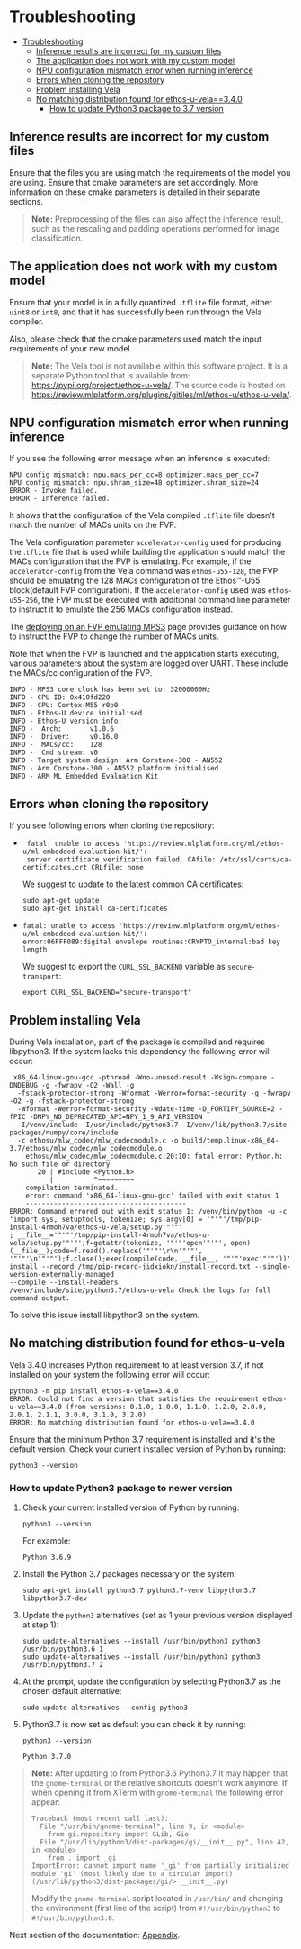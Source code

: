 # Troubleshooting

- [Troubleshooting](./troubleshooting.md#troubleshooting)
  - [Inference results are incorrect for my custom files](./troubleshooting.md#inference-results-are-incorrect-for-my-custom-files)
  - [The application does not work with my custom model](./troubleshooting.md#the-application-does-not-work-with-my-custom-model)
  - [NPU configuration mismatch error when running inference](./troubleshooting.md#npu-configuration-mismatch-error-when-running-inference)
  - [Errors when cloning the repository](./troubleshooting.md#errors-when-cloning-the-repository)
  - [Problem installing Vela](./troubleshooting.md#problem-installing-vela)
  - [No matching distribution found for ethos-u-vela==3.4.0](./troubleshooting.md#no-matching-distribution-found-for-ethos_u_vela)
    - [How to update Python3 package to 3.7 version](./troubleshooting.md#how-to-update-python3-package-to-newer-version)

## Inference results are incorrect for my custom files

Ensure that the files you are using match the requirements of the model you are using. Ensure that cmake parameters are
set accordingly. More information on these cmake parameters is detailed in their separate sections.

> **Note:** Preprocessing of the files can also affect the inference result, such as the rescaling and padding
> operations performed for image classification.

## The application does not work with my custom model

Ensure that your model is in a fully quantized `.tflite` file format, either `uint8` or `int8`, and that it has
successfully been run through the Vela compiler.

Also, please check that the cmake parameters used match the input requirements of your new model.

> **Note:** The Vela tool is not available within this software project. It is a separate Python tool that is available
> from: <https://pypi.org/project/ethos-u-vela/>. The source code is hosted on
> <https://review.mlplatform.org/plugins/gitiles/ml/ethos-u/ethos-u-vela/>.

## NPU configuration mismatch error when running inference

If you see the following error message when an inference is executed:

```commandline
NPU config mismatch: npu.macs_per_cc=8 optimizer.macs_per_cc=7
NPU config mismatch: npu.shram_size=48 optimizer.shram_size=24
ERROR - Invoke failed.
ERROR - Inference failed.
```

It shows that the configuration of the Vela compiled `.tflite` file doesn't match the number of MACs units on the FVP.

The Vela configuration parameter `accelerator-config` used for producing the .`tflite` file that is used
while building the application should match the MACs configuration that the FVP is emulating.
For example, if the `accelerator-config` from the Vela command was `ethos-u55-128`, the FVP should be emulating the
128 MACs configuration of the Ethos™-U55 block(default FVP configuration). If the `accelerator-config` used was
`ethos-u55-256`, the FVP must be executed with additional command line parameter to instruct it to emulate the
256 MACs configuration instead.

The [deploying on an FVP emulating MPS3](./deployment.md#deploying-on-an-fvp-emulating-mps3) page provides guidance
on how to instruct the FVP to change the number of MACs units.

Note that when the FVP is launched and the application starts executing, various parameters about the system are
logged over UART. These include the MACs/cc configuration of the FVP.

```log
INFO - MPS3 core clock has been set to: 32000000Hz
INFO - CPU ID: 0x410fd220
INFO - CPU: Cortex-M55 r0p0
INFO - Ethos-U device initialised
INFO - Ethos-U version info:
INFO -  Arch:       v1.0.6
INFO -  Driver:     v0.16.0
INFO -  MACs/cc:    128
INFO -  Cmd stream: v0
INFO - Target system design: Arm Corstone-300 - AN552
INFO - Arm Corstone-300 - AN552 platform initialised
INFO - ARM ML Embedded Evaluation Kit
```

## Errors when cloning the repository

If you see following errors when cloning the repository:

- ```log
   fatal: unable to access 'https://review.mlplatform.org/ml/ethos-u/ml-embedded-evaluation-kit/':
   server certificate verification failed. CAfile: /etc/ssl/certs/ca-certificates.crt CRLfile: none
  ```

  We suggest to update to the latest common CA certificates:

  ```commandline
  sudo apt-get update
  sudo apt-get install ca-certificates
  ```

- ```log
  fatal: unable to access 'https://review.mlplatform.org/ml/ethos-u/ml-embedded-evaluation-kit/':
  error:06FFF089:digital envelope routines:CRYPTO_internal:bad key length
  ```

  We suggest to export the `CURL_SSL_BACKEND` variable as `secure-transport`:

  ```commandline
  export CURL_SSL_BACKEND="secure-transport"
  ```

## Problem installing Vela

During Vela installation, part of the package is compiled and requires libpython3.
If the system lacks this dependency the following error will occur:

```log
 x86_64-linux-gnu-gcc -pthread -Wno-unused-result -Wsign-compare -DNDEBUG -g -fwrapv -O2 -Wall -g
  -fstack-protector-strong -Wformat -Werror=format-security -g -fwrapv -O2 -g -fstack-protector-strong
  -Wformat -Werror=format-security -Wdate-time -D_FORTIFY_SOURCE=2 -fPIC -DNPY_NO_DEPRECATED_API=NPY_1_9_API_VERSION
  -I/venv/include -I/usr/include/python3.7 -I/venv/lib/python3.7/site-packages/numpy/core/include
  -c ethosu/mlw_codec/mlw_codecmodule.c -o build/temp.linux-x86_64-3.7/ethosu/mlw_codec/mlw_codecmodule.o
    ethosu/mlw_codec/mlw_codecmodule.c:20:10: fatal error: Python.h: No such file or directory
       20 | #include <Python.h>
          |          ^~~~~~~~~~
    compilation terminated.
    error: command 'x86_64-linux-gnu-gcc' failed with exit status 1
    ----------------------------------------
ERROR: Command errored out with exit status 1: /venv/bin/python -u -c
'import sys, setuptools, tokenize; sys.argv[0] = '"'"'/tmp/pip-install-4rmoh7va/ethos-u-vela/setup.py'"'"'
; __file__='"'"'/tmp/pip-install-4rmoh7va/ethos-u-vela/setup.py'"'"';f=getattr(tokenize, '"'"'open'"'"', open)
(__file__);code=f.read().replace('"'"'\r\n'"'"', '"'"'\n'"'"');f.close();exec(compile(code, __file__, '"'"'exec'"'"'))'
install --record /tmp/pip-record-jidxiokn/install-record.txt --single-version-externally-managed
--compile --install-headers
/venv/include/site/python3.7/ethos-u-vela Check the logs for full command output.
```

To solve this issue install libpython3 on the system.

## No matching distribution found for ethos-u-vela

Vela 3.4.0 increases Python requirement to at least version 3.7, if not installed on your system the following error will occur:

```log
python3 -m pip install ethos-u-vela==3.4.0
ERROR: Could not find a version that satisfies the requirement ethos-u-vela==3.4.0 (from versions: 0.1.0, 1.0.0, 1.1.0, 1.2.0, 2.0.0, 2.0.1, 2.1.1, 3.0.0, 3.1.0, 3.2.0)
ERROR: No matching distribution found for ethos-u-vela==3.4.0
```

Ensure that the minimum Python 3.7 requirement is installed and it's the default version.
Check your current installed version of Python by running:

```commandline
python3 --version
```

### How to update Python3 package to newer version

1. Check your current installed version of Python by running:

   ```commandline
   python3 --version
   ```

   For example:

   ```log
   Python 3.6.9
   ```

2. Install the Python 3.7 packages necessary on the system:

   ```commandline
   sudo apt-get install python3.7 python3.7-venv libpython3.7 libpython3.7-dev
   ```

3. Update the `python3` alternatives (set as 1 your previous version displayed at step 1):

   ```commandline
   sudo update-alternatives --install /usr/bin/python3 python3 /usr/bin/python3.6 1
   sudo update-alternatives --install /usr/bin/python3 python3 /usr/bin/python3.7 2
   ```

4. At the prompt, update the configuration by selecting Python3.7 as the chosen default alternative:

   ```commandline
   sudo update-alternatives --config python3
   ```

5. Python3.7 is now set as default you can check it by running:

   ```commandline
   python3 --version
   ```

   ```log
   Python 3.7.0
   ```

> **Note:** After updating to from Python3.6 Python3.7 it may happen that the `gnome-terminal` or the relative
> shortcuts doesn't work anymore.
> If when opening it from XTerm with `gnome-terminal` the following error appear:
>
> ```log
> Traceback (most recent call last):
>   File "/usr/bin/gnome-terminal", line 9, in <module>
>     from gi.repository import GLib, Gio
>   File "/usr/lib/python3/dist-packages/gi/__init__.py", line 42, in <module>
>     from . import _gi
> ImportError: cannot import name '_gi' from partially initialized module 'gi' (most likely due to a circular import)
> (/usr/lib/python3/dist-packages/gi/> __init__.py)
> ```
>
> Modify the `gnome-terminal` script located in `/usr/bin/` and changing the environment (first line of the script)
> from `#!/usr/bin/python3` to `#!/usr/bin/python3.6`.

Next section of the documentation: [Appendix](appendix.md).
